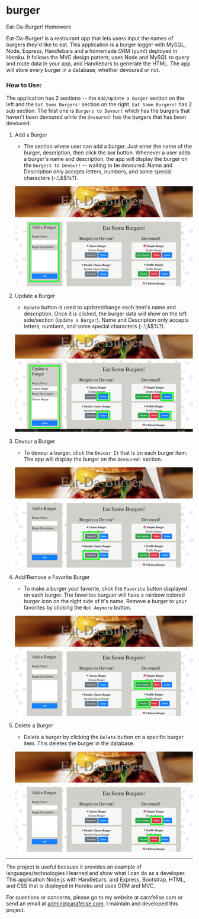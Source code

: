 # burger
Eat-Da-Burger! Homework

Eat-Da-Burger! is a restaurant app that lets users input the names of burgers they'd like to eat. This application is a burger logger with MySQL, Node, Express, Handlebars and a homemade ORM (yum!) deployed in Heroku. It follows the MVC design pattern; uses Node and MySQL to query and route data in your app, and Handlebars to generate the HTML. The app will store every burger in a database, whether devoured or not.

### How to Use:

The application has 2 sections -- the `Add/Update a Burger` section on the left and the `Eat Some Burgers!` section on the right. `Eat Some Burgers!` has 2 sub section. The first one is `Burgers to Devour!` which has the burgers that haven't been devoured while the `Devoured!` has the burgers that has been devoured.

1. Add a Burger
    - The section where user can add a burger. Just enter the name of the burger, description, then click the `Add` button. Whenever a user adds a burger's name and description, the app will display the burger on the `Burgers to Devour!` -- waiting to be devoured. Name and Description only accepts letters, numbers, and some special characters (-.!,&$%?).

    ![Sample Page](public/assets/images/burger1.png)

2. Update a Burger
    - `Update` button is used to update/change each item's name and description. Once it is clicked, the burger data will show on the left side/section (`Update a Burger`). Name and Description only accepts letters, numbers, and some special characters (-.!,&$%?).

    ![Sample Page](public/assets/images/burger2.png)

3. Devour a Burger
    - To devour a burger, click the `Devour It` that is on each burger item. The app will display the burger on the `Devoured!` section.

    ![Sample Page](public/assets/images/burger3.png)

4. Add/Remove a Favorite Burger
    - To make a burger your favorite, click the `Favorite` button displayed on each burger. The favorites burguer will have a rainbow colored burger icon on the right side of it's name. Remove a burger to your favorites by clicking the `Not Anymore` button.

    ![Sample Page](public/assets/images/burger4.png)

5. Delete a Burger
    - Delete a burger by clicking the `Delete` button on a specific burger item. This deletes the burger in the database.

    ![Sample Page](public/assets/images/burger5.png)

- - -

The project is useful because it provides an example of languages/technologies I learned and show what I can do as a developer. This application Node.js with Handlebars, and Express, Bootstrap, HTML, and CSS that is deployed in Heroku and uses ORM and MVC.

For questions or concerns, please go to my website at carafelise.com or send an email at admin@carafelise.com. I maintain and developed this project.